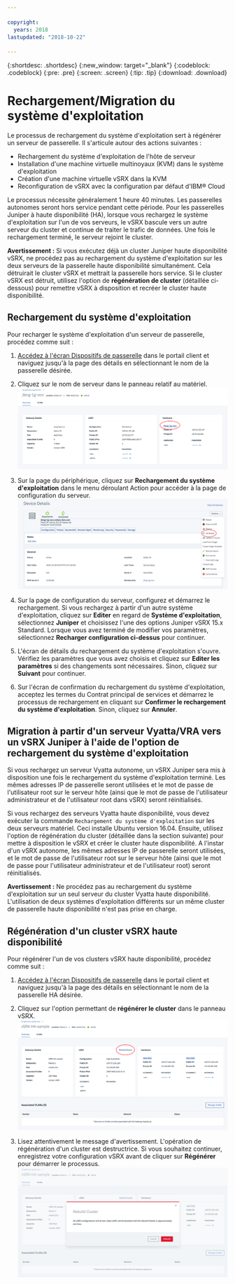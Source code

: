 ```yaml
---

copyright:
  years: 2018
lastupdated: "2018-10-22"

---
```


{:shortdesc: .shortdesc}
{:new_window: target="_blank"}
{:codeblock: .codeblock}
{:pre: .pre}
{:screen: .screen}
{:tip: .tip}
{:download: .download}

# Rechargement/Migration du système d'exploitation
Le processus de rechargement du système d'exploitation sert à régénérer un serveur de passerelle. Il s'articule autour des actions suivantes :

* Rechargement du système d'exploitation de l'hôte de serveur
* Installation d'une machine virtuelle multinoyaux (KVM) dans le système d'exploitation
* Création d'une machine virtuelle vSRX dans la KVM
* Reconfiguration de vSRX avec la configuration par défaut d'IBM® Cloud

Le processus nécessite généralement 1 heure 40 minutes. Les passerelles autonomes seront hors service pendant cette période. Pour les passerelles Juniper à haute disponibilité (HA), lorsque vous rechargez le système d'exploitation sur l'un de vos serveurs, le vSRX bascule vers un autre serveur du cluster et continue de traiter le trafic de données. Une fois le rechargement terminé, le serveur rejoint le cluster.

**Avertissement :** Si vous exécutez déjà un cluster Juniper haute disponibilité vSRX, ne procédez pas au rechargement du système d'exploitation sur les deux serveurs de la passerelle haute disponibilité simultanément. Cela détruirait le cluster vSRX et mettrait la passerelle hors service. Si le cluster vSRX est détruit, utilisez l'option de **régénération de cluster** (détaillée ci-dessous) pour remettre vSRX à disposition et recréer le cluster haute disponibilité.

## Rechargement du système d'exploitation
Pour recharger le système d'exploitation d'un serveur de passerelle, procédez comme suit :

1. [Accédez à l'écran Dispositifs de passerelle](access-gateway-appliances.html) dans le portail client et naviguez jusqu'à la page des détails en sélectionnant le nom de la passerelle désirée.

2. Cliquez sur le nom de serveur dans le panneau relatif au matériel.
![Serveur matériel](images/os_hardware.png)

3. Sur la page du périphérique, cliquez sur **Rechargement du système d'exploitation** dans le menu déroulant Action pour accéder à la page de configuration du serveur.
![Détails du périphérique](images/os_device_page.png)

4. Sur la page de configuration du serveur, configurez et démarrez le rechargement. Si vous rechargez à partir d'un autre système d'exploitation, cliquez sur **Editer** en regard de **Système d'exploitation**, sélectionnez **Juniper** et choisissez l'une des options Juniper vSRX 15.x Standard. Lorsque vous avez terminé de modifier vos paramètres, sélectionnez **Recharger configuration ci-dessus** pour continuer.

5. L'écran de détails du rechargement du système d'exploitation s'ouvre. Vérifiez les paramètres que vous avez choisis et cliquez sur **Editer les paramètres** si des changements sont nécessaires. Sinon, cliquez sur **Suivant** pour continuer.

6. Sur l'écran de confirmation du rechargement du système d'exploitation, acceptez les termes du Contrat principal de services et démarrez le processus de rechargement en cliquant sur **Confirmer le rechargement du système d'exploitation**. Sinon, cliquez sur **Annuler**.

## Migration à partir d'un serveur Vyatta/VRA vers un vSRX Juniper à l'aide de l'option de rechargement du système d'exploitation
Si vous rechargez un serveur Vyatta autonome, un vSRX Juniper sera mis à disposition une fois le rechargement du système d'exploitation terminé. Les mêmes adresses IP de passerelle seront utilisées et le mot de passe de l'utilisateur root sur le serveur hôte (ainsi que le mot de passe de l'utilisateur administrateur et de l'utilisateur root dans vSRX) seront réinitialisés.

Si vous rechargez des serveurs Vyatta haute disponibilité, vous devez exécuter la commande `Rechargement du système d'exploitation` sur les deux serveurs matériel. Ceci installe Ubuntu version 16.04. Ensuite, utilisez l'option de régénération du cluster (détaillée dans la section suivante) pour mettre à disposition le vSRX et créer le cluster haute disponibilité. A l'instar d'un vSRX autonome, les mêmes adresses IP de passerelle seront utilisées, et le mot de passe de l'utilisateur root sur le serveur hôte (ainsi que le mot de passe pour l'utilisateur administrateur et de l'utilisateur root) seront réinitialisés.

**Avertissement :** Ne procédez pas au rechargement du système d'exploitation sur un seul serveur du cluster Vyatta haute disponibilité. L'utilisation de deux systèmes d'exploitation différents sur un même cluster de passerelle haute disponibilité n'est pas prise en charge.

## Régénération d'un cluster vSRX haute disponibilité
Pour régénérer l'un de vos clusters vSRX haute disponibilité, procédez comme suit :

1. [Accédez à l'écran Dispositifs de passerelle](access-gateway-appliances.html) dans le portail client et naviguez jusqu'à la page des détails en sélectionnant le nom de la passerelle HA désirée.

2. Cliquez sur l'option permettant de **régénérer le cluster** dans le panneau vSRX.
![Régénération du cluster](images/rebuild_cluster.png)

3. Lisez attentivement le message d'avertissement. L'opération de régénération d'un cluster est destructrice. Si vous souhaitez continuer, enregistrez votre configuration vSRX avant de cliquer sur **Régénérer** pour démarrer le processus.
![Confirmation de régénération du cluster](images/rebuild_cluster_confirm.png)
